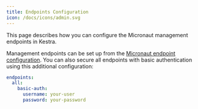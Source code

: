```yaml
---
title: Endpoints Configuration
icon: /docs/icons/admin.svg
---
```


This page describes how you can configure the Micronaut management endpoints in Kestra.

Management endpoints can be set up from the [Micronaut endpoint configuration](https://docs.micronaut.io/latest/guide/index.html#endpointConfiguration). You can also secure all endpoints with basic authentication using this additional configuration:

```yaml
endpoints:
  all:
    basic-auth:
      username: your-user
      password: your-password
```
